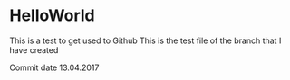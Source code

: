 # HelloWorld
This is a test to get used to Github
This is the test file of the branch that I have created

Commit date 13.04.2017
